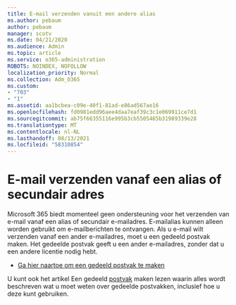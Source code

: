```yaml
---
title: E-mail verzenden vanuit een andere alias
ms.author: pebaum
author: pebaum
manager: scotv
ms.date: 04/21/2020
ms.audience: Admin
ms.topic: article
ms.service: o365-administration
ROBOTS: NOINDEX, NOFOLLOW
localization_priority: Normal
ms.collection: Adm_O365
ms.custom:
- "703"
- "1"
ms.assetid: aa1bcbea-c09e-40f1-81ad-e86ad567ae16
ms.openlocfilehash: fd0981edd96aee4daa7eaf39c3c1e069911ce7d1
ms.sourcegitcommit: ab75f66355116e995b3cb5505465b31989339e28
ms.translationtype: MT
ms.contentlocale: nl-NL
ms.lasthandoff: 08/13/2021
ms.locfileid: "58310854"
---
```

# <a name="send-email-from-an-alias-or-secondary-address"></a>E-mail verzenden vanaf een alias of secundair adres

Microsoft 365 biedt momenteel geen ondersteuning voor het verzenden van e-mail vanaf een alias of secundair e-mailadres. E-mailalias kunnen alleen worden gebruikt om e-mailberichten te ontvangen. Als u e-mail wilt verzenden vanaf een ander e-mailadres, moet u een gedeeld postvak maken. Het gedeelde postvak geeft u een ander e-mailadres, zonder dat u een andere licentie nodig hebt.
  
- [Ga hier naartoe om een gedeeld postvak te maken](https://portal.office.com/AdminPortal/Home#/AssistedGuide/addemailoptions)

U kunt ook het artikel Een gedeeld [postvak](https://docs.microsoft.com/microsoft-365/admin/email/create-a-shared-mailbox) maken lezen waarin alles wordt beschreven wat u moet weten over gedeelde postvakken, inclusief hoe u deze kunt gebruiken.